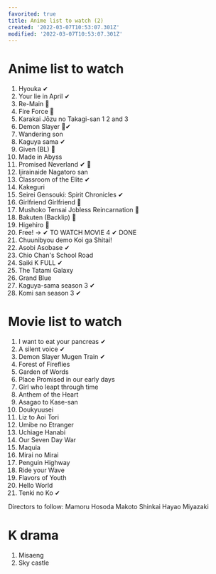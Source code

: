 ```yaml
---
favorited: true
title: Anime list to watch (2)
created: '2022-03-07T10:53:07.301Z'
modified: '2022-03-07T10:53:07.301Z'
---
```


# Anime list to watch


1. Hyouka ✔
1. Your lie in April ✔
2. Re-Main 🐇
3. Fire Force 🐇
4. Karakai Jōzu no Takagi-san 1 2 and 3
5. Demon Slayer 🐇✔
6. Wandering son
7. Kaguya sama ✔
8. Given (BL) 🐇
9. Made in Abyss
10. Promised Neverland ✔ 🐇 
12. Ijirainaide Nagatoro san
13. Classroom of the Elite ✔
14. Kakeguri
15. Seirei Gensouki: Spirit Chronicles ✔
16. Girlfriend Girlfriend 🐇
17. Mushoko Tensai Jobless Reincarnation 🐇
18. Bakuten (Backlip) 🐇
19. Higehiro 🐇
20. Free! -> ✔ TO WATCH MOVIE 4 ✔ DONE
21. Chuunibyou demo Koi ga Shitai!
22. Asobi Asobase ✔
23. Chio Chan's School Road
24. Saiki K FULL ✔
25. The Tatami Galaxy 
26. Grand Blue
27. Kaguya-sama season 3 ✔
28. Komi san season 3 ✔

# Movie list to watch

1. I want to eat your pancreas ✔
2. A silent voice ✔
3. Demon Slayer Mugen Train ✔
4. Forest of Fireflies
5. Garden of Words
6. Place Promised in our early days
7. Girl who leapt through time
8. Anthem of the Heart
9. Asagao to Kase-san
10. Doukyuusei
11. Liz to Aoi Tori
12. Umibe no Etranger
13. Uchiage Hanabi
14. Our Seven Day War
15. Maquia
16. Mirai no Mirai
17. Penguin Highway
18. Ride your Wave
19. Flavors of Youth
20. Hello World
21. Tenki no Ko ✔


Directors to follow:
Mamoru Hosoda
Makoto Shinkai
Hayao Miyazaki

# K drama

1. Misaeng
2. Sky castle


